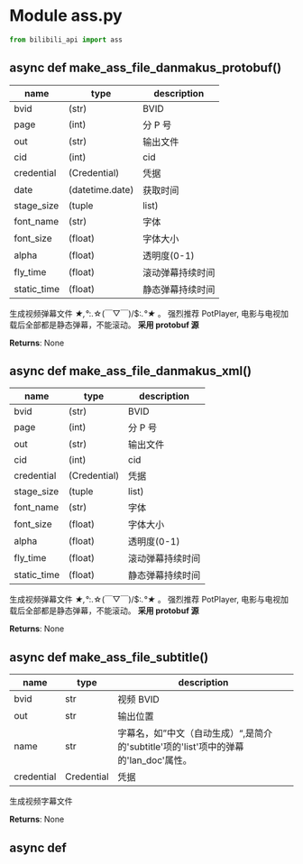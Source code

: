 # Module ass.py

``` python
from bilibili_api import ass
```

## async def make_ass_file_danmakus_protobuf()

| name | type | description |
| ---- | ---- | ----------- |
| bvid | (str)             | BVID |
| page | (int)                | 分 P 号 |
| out | (str)              | 输出文件 |
| cid | (int) | cid |
| credential | (Credential)| 凭据 |
| date | (datetime.date)   | 获取时间 |
| stage_size | (tuple|list)| 尺寸，一般都是 1920x1080 |
| font_name | (str)        | 字体 |
| font_size | (float)      | 字体大小 |
| alpha | (float)          | 透明度(0-1) |
| fly_time | (float)       | 滚动弹幕持续时间 |
| static_time | (float)    | 静态弹幕持续时间 |

生成视频弹幕文件 *★,°*:.☆(￣▽￣)/$:*.°★* 。
强烈推荐 PotPlayer, 电影与电视加载后全部都是静态弹幕，不能滚动。
**采用 protobuf 源**

**Returns**: None

## async def make_ass_file_danmakus_xml()

| name | type | description |
| ---- | ---- | ----------- |
| bvid | (str)             | BVID |
| page | (int)                | 分 P 号 |
| out | (str)              | 输出文件 |
| cid | (int) | cid |
| credential | (Credential)| 凭据 |
| stage_size | (tuple|list)| 尺寸，一般都是 1920x1080 |
| font_name | (str)        | 字体 |
| font_size | (float)      | 字体大小 |
| alpha | (float)          | 透明度(0-1) |
| fly_time | (float)       | 滚动弹幕持续时间 |
| static_time | (float)    | 静态弹幕持续时间 |

生成视频弹幕文件 *★,°*:.☆(￣▽￣)/$:*.°★* 。
强烈推荐 PotPlayer, 电影与电视加载后全部都是静态弹幕，不能滚动。
**采用 protobuf 源**

**Returns**: None

## async def make_ass_file_subtitle()

| name | type | description |
| ---- | ---- | ----------- |
| bvid | str | 视频 BVID |
| out | str | 输出位置 |
| name | str | 字幕名，如”中文（自动生成）“,是简介的'subtitle'项的'list'项中的弹幕的'lan_doc'属性。|
| credential | Credential | 凭据 |

生成视频字幕文件

**Returns**: None

## async def 